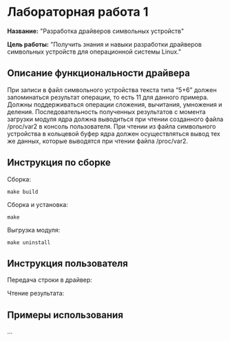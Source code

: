# Лабораторная работа 1

**Название:** "Разработка драйверов символьных устройств"

**Цель работы:** "Получить знания и навыки разработки драйверов символьных устройств для операционной системы Linux."

## Описание функциональности драйвера

При записи в файл символьного устройства текста типа “5+6” должен запоминаться результат операции, то есть 11 для
данного примера. Должны поддерживаться операции сложения, вычитания, умножения и деления. Последовательность полученных
результатов с момента загрузки модуля ядра должна выводиться при чтении созданного файла /proc/var2 в консоль
пользователя. При чтении из файла символьного устройства в кольцевой буфер ядра должен осуществляться вывод тех же
данных, которые выводятся при чтении файла /proc/var2.

## Инструкция по сборке

Сборка:

`make build`

Сборка и установка:

`make`

Выгрузка модуля:

`make uninstall`

## Инструкция пользователя

Передача строки в драйвер:

Чтение результата:

## Примеры использования

...
